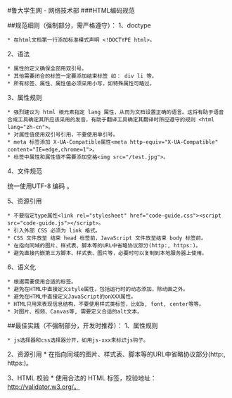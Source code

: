 #鲁大学生网 - 网络技术部 
###HTML编码规范 

##规范细则（强制部分，需严格遵守）： 
1、doctype

	* 在html文档第一行添加标准模式声明 <!DOCTYPE html>。

2、语法

	* 属性的定义确保全部用双引号。
	* 其他需要闭合的标签一定要添加结束标签 如： div li 等。
	* 所有标签、属性、属性值必须采用小写，如特殊属性可略过。

3、属性规则

	* 强烈建议为 html 根元素指定 lang 属性，从而为文档设置正确的语言。这将有助于语音合成工具确定其所应该采用的发音，有助于翻译工具确定其翻译时所应遵守的规则 <html lang="zh-cn">。
	* 对属性值使用双引号引用，不要使用单引号。
	* meta 标签添加 X-UA-Compatible属性<meta http-equiv="X-UA-Compatible" content="IE=edge,chrome=1">。
	* 标签中属性和属性值不需要添加空格<img src="/test.jpg">。

4、文件规范

统一使用UTF-8 编码 <meta charset="UTF-8">。

5、资源引用

	* 不要指定type属性<link rel="stylesheet" href="code-guide.css"><script src="code-guide.js"></script>。
	* 引入外部 CSS 必须为 link 格式。
	* CSS 文件放至 结束 head 标签前，JavaScript 文件放至结束 body 标签前。
	* 在指向同域的图片、样式表、脚本等的URL中省略协议部分(http:, https:)。
	* 避免直接内嵌第三方脚本、样式表、图片等，必要时可以复制到本地服务器上使用。

6、语义化

	* 根据需要使用合适的标签。
	* 避免在HTML中直接定义style属性，包括运行时的动态添加，除动画之外。
	* 避免在HTML中直接定义JavaScript的onXXX属性。
	* HTML只用来表现信息结构，不要使用样式类标签，比如b, font, center等等。
	* 对图片、视频、Canvas等, 需要定义合适的alt文本。


##最佳实践（不强制部分，开发时推荐）： 
1、属性规则

	* js选择器和css选择器分开，如用js-xxx来标识js钩子。

2、资源引用
	* 在指向同域的图片、样式表、脚本等的URL中省略协议部分(http:, https:)。


3、HTML 校验
	* 使用合法的 HTML 标签，校验地址：http://validator.w3.org/。

